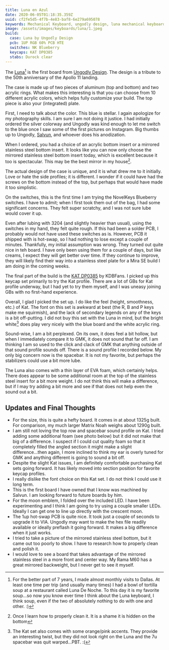 ```yaml
---
title: Luna en Azul
date: 2020-06-05T01:18:35.359Z
uuid: cf2fe5d5-4f7b-4e83-baf8-6e279a695078
keywords: Mechanical Keyboard, ungodly design, luna mechanical keyboard, kat profile, KAT DP0385
image: /assets/images/keyboards/luna/1.jpeg
build:
  case: Luna by Ungodly Design
  pcb: 1UP RGB 60% PCB HTE
  switches: NK Blueberry
  keycaps: KAT DP0385
  stabs: Durock clear
---
```


The [Luna](https://ungodly.design/products/luna-keyboard)[^1] is the first board from [Ungodly Design](https://ungodly.design/). The design is a tribute to the 50th anniversary of the Apollo 11 landing.

The case is made up of two pieces of aluminum (top and bottom) and two acrylic rings. What makes this interesting is that you can choose from 10 different acrylic colors, which helps fully customize your build. The top piece is also your (integrated) plate.

First, I need to talk about the color. This blue is stellar. I again apologize for my photography skills. I am sure I am not doing it justice. I had initially ordered the silver colorway and Ungodly was kind enough to let me switch to the blue once I saw some of the first pictures on Instagram. Big thumbs up to Ungodly, [Salvun](https://salvun.com/), and whoever does his anodization.

When I ordered, you had a choice of an acrylic bottom insert or a mirrored stainless steel bottom insert. It looks like you can now only choose the mirrored stainless steel bottom insert today, which is excellent because it too is spectacular. This may be the best mirror in my house[^4].

The actual design of the case is unique, and it is what drew me to it initially. Love or hate the side profiles; it is different. I wonder if it could have had the screws on the bottom instead of the top, but perhaps that would have made it too simplistic.

On the switches, this is the first time I am trying the NovelKeys Blueberry switches. I have to admit; when I first took them out of the bag, I had some significant concerns. They felt super scratchy, and I was not sure lube would cover it up.

Even after lubing with 3204 (and slightly heavier than usual), using the switches in my hand, they felt quite rough. If this had been a solder PCB, I probably would not have used these switches as is. However, PCB it shipped with is hot-swap, so I had nothing to lose except a couple of minutes. Thankfully, my initial assumption was wrong. They turned out quite nice in teh board. I have only been using them for a couple of days, but like creams, I expect they will get better over time. If they continue to improve, they will likely find their way into a stainless steel plate for a Mira SE build I am doing in the coming weeks.

The final part of the build is the [KAT DP0385](https://kbdfans.com/collections/keycaps/products/kat-dp0385-keycaps-set) by KDBFans. I picked up this keycap set primarily to try the Kat profile. There are a lot of GBs for Kat profile underway, but I had yet to try them myself, and I was uneasy joining GBs with no first-hand experience.

Overall, I glad I picked the set up. I do like the feel (height, smoothness, etc.) of Kat. The font on this set is awkward at best (the R, B and P keys make me squirmish), and the lack of secondary legends on any of the keys is a bit off-putting. I did not buy this set with the Luna in mind, but the bright white[^3] does play very nicely with the blue board and the white acrylic ring.

Sound-wise, I am a bit perplexed. On its own, it does feel a bit hollow, but when I immediately compare it to GMK, it does not sound that far off. I am thinking I am so used to the click and clack of GMK that anything outside of that sound profile sounds off. There is a sound profile I recorded below. My only big concern now is the spacebar. It is not my favorite, but perhaps the stabilizers could use a bit more lube.

The Luna also comes with a thin layer of EVA foam, which certainly helps. There does appear to be some additional room at the top of the stainless steel insert for a bit more weight. I do not think this will make a difference, but if I may try adding a bit more and see if that does not help even the sound out a bit.

## Updates and Final Thoughts

- For the size, this is quite a hefty board. It comes in at about 1325g built. For comparison, my much larger Matrix Noah weighs about 1290g built.
- I am still not loving the top row and spacebar sound profile on Kat. I tried adding some additional foam (see photo below) but it did not make that big of a difference. I suspect if I could cut quality foam so that it completely filled the angled section it might make a slight difference...then again, I more inclined to think my ear is overly tuned for GMK and anything different is going to sound a bit off.
- Despite the slight Kat issues, I am definitely comfortable purchasing Kat sets going forward. It has likely moved into section position for favorite keycap profiles.
- I really dislike the font choice on this Kat set. I do not think I could use it long term.
- This is the first board I have owned that I know was machined by Salvun. I am looking forward to future boards by him.
- For the moon emblem, I folded over the included LED. I have been experimenting and I think I am going to try using a couple smaller LEDs. Ideally I can get one to line up directly with the crescent moon.
- The 1up hot-swap PCB is quite nice. It took just a couple of seconds to upgrade it to VIA. Ungodly may want to make the hex file readily available or ideally preflash it going forward. It makes a big difference when it just works.
- I tried to take a picture of the mirrored stainless steel bottom, but it came out too poorly to show. I have to research how to properly clean and polish it.
- I would love to see a board that takes advantage of the mirrored stainless steel in a more front and center way. My Rama M60 has a great mirrored backweight, but I never get to see it myself.

[^1]: For the better part of 7 years, I made almost monthly visits to Dallas. At least one time per trip (and usually many times) I had a bowl of tortilla soup at a restaurant called Luna De Noche. To this day it is my favorite soup...so now you know ever time I think about the Luna keyboard, I think soup, even if the two of absolutely nothing to do with one and other. :)
[^2]: I actually ordered the HHKB version, but did not notice I received the Tsangan until I was adding my switches. I contacted Luis at Ungodly and he confirmed a new top case will be sent out.
[^3]: The Kat set also comes with some orange/pink accents. They provide an interesting twist, but they did not look right on the Luna and the 7u spacebar was quit warped...PBT. :(
[^4]: Once I learn how to properly clean it. It is a shame it is hidden on the bottom
